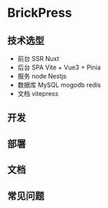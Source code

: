 # BrickPress

## 技术选型

- 前台 SSR Nuxt
- 后台 SPA Vite + Vue3 + Pinia
- 服务 node  Nestjs
- 数据库 MySQL mogodb redis
- 文档 vitepress

## 开发
## 部署
## 文档
## 常见问题